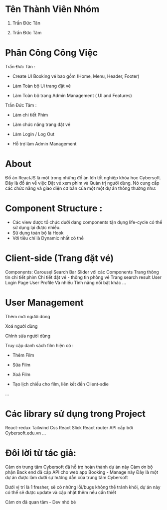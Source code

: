 # Tên Thành Viên Nhóm

1) Trần Đức Tân

2) Trần Đức Tâm


# Phân Công Công Việc

Trần Đức Tân :

- Create UI Booking vé bao gồm (Home, Menu, Header, Footer)

- Làm Toàn bộ Ui trang đặt vé

- Làm Toàn bộ trang Admin Management ( UI and Features)

Trần Đức Tâm :

- Làm chi tiết Phim

- Làm chức năng trang đặt vé 

- Làm Login / Log Out

- Hỗ trợ làm Admin Management

# About

Đồ án ReactJS là một trong những đồ án lớn tốt nghiệp khóa học Cybersoft. 
Đây là đồ án về việc Đặt vé xem phim và Quản trị người dùng. Nó cung cấp các chức năng và giao diện cơ bản của một một dự án thông thường như:

# Component Structure :
- Các view được tổ chức dưới dạng components tận dụng life-cycle có thể sử dụng lại được nhiều. 
- Sử dụng toàn bộ là Hook
- Với tiêu chí là Dynamic nhất có thể

# Client-side (Trang đặt vé)
Components:
Carousel
Search Bar
Slider với các Components
Trang thông tin chi tiết phim
Chi tiết đặt vé - thông tin phòng vé
Trang search result
User Login Page
User Profile
Và nhiều Tính năng nổi bật khác ...

# User Management

Thêm mới người dùng

Xoá người dùng

Chỉnh sửa người dùng

Truy cập danh sách film hiện có : 

- Thêm Film

- Sửa Film

- Xoá Film

- Tạo lịch chiếu cho film, liên kết đến Client-sdie

...


# Các library sử dụng trong Project

React-redux
Tailwind Css
React Slick
React router
API cấp bởi Cybersoft.edu.vn
...


# Đôi lời từ tác giả:
Cảm ơn trung tâm Cybersoft đã hỗ trợ hoàn thành dự án này
Cảm ơn bộ phận Back end đã cấp API cho web app Booking - Manage này
Đây là một dự án được làm dưới sự hướng dẫn của trung tâm Cybersoft

Dưới vị trí là 1 fresher, sẽ có những lỗi/bugs không thể tránh khỏi, dự án này có thể sẽ được update và cập nhật thêm nếu cần thiết

Cảm ơn đã quan tâm - Dev nhỏ bé


